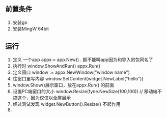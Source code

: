 ## 前置条件
1. 安装go
2. 安装MingW 64bit

## 运行
1. 定义 一个app  appx:= app.New() . 额不能叫app因为和导入的包同名了
2. 执行时 window.ShowAndRun()  appx.Run()
3. 定义窗口 window := appx.NewWindow("window name")
4. 往窗口里写内容 window.SetContent(widget.NewLabel("hello"))
5. window.Show()展示窗口，放在appx.Run() 的前面
6. 设置PC端窗口的大小 window.Resize(fyne.NewSize(100,100)) // 移动端不搞这个，因为仅仅以全屏展示
7. 经过测试发现 widget.NewButton().Resize() 不起作用
8. 